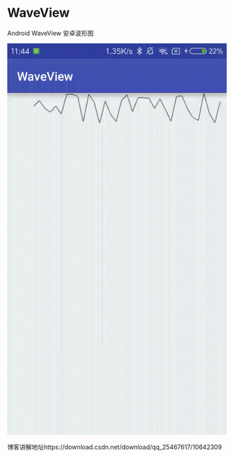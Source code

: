 # WaveView
Android WaveView 安卓波形图

![image](https://github.com/liubingting/WaveView/blob/master/device-2018-09-03-114454.gif)

博客讲解地址https://download.csdn.net/download/qq_25467617/10642309
